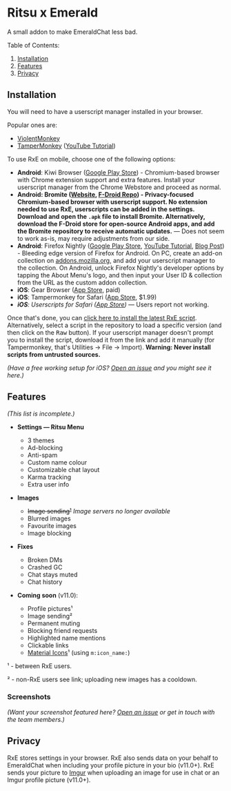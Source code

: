 # Ritsu x Emerald

A small addon to make EmeraldChat less bad.

Table of Contents:
1. [Installation](#installation)
2. [Features](#features)
3. [Privacy](#privacy)

## Installation

You will need to have a userscript manager installed in your browser.

Popular ones are:
- [ViolentMonkey](https://violentmonkey.github.io/)
- [TamperMonkey](https://www.tampermonkey.net/) ([YouTube Tutorial](https://www.youtube.com/watch?v=8tyjJD65zws))

To use RxE on mobile, choose one of the following options: 
- **Android**: Kiwi Browser 
([Google Play Store](https://play.google.com/store/apps/details?id=com.kiwibrowser.browser)) - 
Chromium-based browser with Chrome extension support and extra features. 
Install your userscript manager from the Chrome Webstore and proceed as normal.
- __**Android**: Bromite ([Website](https://www.bromite.org/), [F-Droid Repo](https://www.bromite.org/fdroid)) - 
Privacy-focused Chromium-based browser with userscript support. 
No extension needed to use RxE, userscripts can be added in the settings. 
Download and open the `.apk` file to install Bromite. 
Alternatively, download the F-Droid store for open-source Android apps, 
and add the Bromite repository to receive automatic updates.__ — Does not seem to work as-is, may require adjustments from our side.
- **Android**: Firefox Nightly 
([Google Play Store](https://play.google.com/store/apps/details?id=org.mozilla.fenix), 
[YouTube Tutorial](https://youtu.be/GXcg8r0c-Lk?t=232), 
[Blog Post](https://blog.mozilla.org/addons/2020/09/29/expanded-extension-support-in-firefox-for-android-nightly/)) - 
Bleeding edge version of Firefox for Android. 
On PC, create an add-on collection on [addons.mozilla.org](https://addons.mozilla.org), and add your userscript manager to the collection. 
On Android, unlock Firefox Nightly's developer options by tapping the About Menu's logo, 
and then input your User ID & collection from the URL as the custom addon collection.
- **iOS**: Gear Browser ([App Store](https://apps.apple.com/us/app/gear-browser/id1458962238), paid)
- **iOS**: Tampermonkey for Safari ([App Store](https://apps.apple.com/us/app/tampermonkey/id1482490089?mt=12), $1.99)
- _**iOS**: Userscripts for Safari ([App Store](https://apps.apple.com/us/app/userscripts/id1463298887))_ — Users report not working.

Once that's done, you can [click here to install the latest RxE script](https://raw.githubusercontent.com/Ritsu-Projects/Public-Releases/main/ritsu-emerald.user.js). 
Alternatively, select a script in the repository to load a specific version (and then click on the <kbd>Raw</kbd> button). If your userscript manager doesn't prompt you to install the script, download it from the link and add it manually (for Tampermonkey, that's Utilities -> File -> Import).
**Warning: Never install scripts from untrusted sources.**

_(Have a free working setup for iOS? [Open an issue](https://github.com/Ritsu-Projects/Public-Releases/issues/new/choose) and you might see it here.)_

## Features

*(This list is incomplete.)*

- **Settings — Ritsu Menu**
  - 3 themes
  - Ad-blocking
  - Anti-spam
  - Custom name colour
  - Customizable chat layout
  - Karma tracking
  - Extra user info
- **Images**
  - <s>Image sending¹</s> *Image servers no longer available*
  - Blurred images
  - Favourite images
  - Image blocking
- **Fixes**
  - Broken DMs
  - Crashed GC
  - Chat stays muted
  - Chat history


- **Coming soon** (v11.0):
  - Profile pictures¹
  - Image sending²
  - Permanent muting
  - Blocking friend requests
  - Highlighted name mentions
  - Clickable links
  - [Material Icons](https://fonts.google.com/icons?selected=Material+Icons)¹ (using `m:icon_name:`)

¹ - between RxE users.

² - non-RxE users see link; uploading new images has a cooldown.

### Screenshots

_(Want your screenshot featured here? [Open an issue](https://github.com/Ritsu-Projects/Public-Releases/issues/new) or get in touch with the team members.)_

## Privacy

RxE stores settings in your browser. RxE also sends data on your behalf to EmeraldChat when including your profile picture in your bio (v11.0+). RxE sends your picture to [Imgur](https://imgurinc.com/privacy) when uploading an image for use in chat or an Imgur profile picture (v11.0+).
